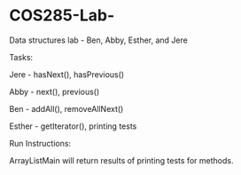 # COS285-Lab-
Data structures lab - Ben, Abby, Esther, and Jere

Tasks:

Jere - hasNext(), hasPrevious()

Abby - next(), previous()

Ben - addAll(), removeAllNext()

Esther - getIterator(), printing tests

Run Instructions:

ArrayListMain will return results of printing tests for methods.
